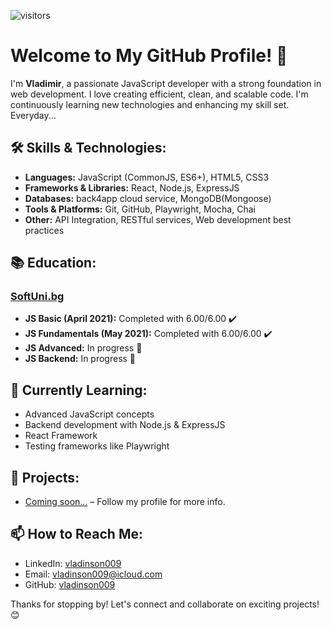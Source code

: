  ![visitors](https://visitor-badge.glitch.me/badge?page_id=vladinson009&left_color=green&right_color=red)



# Welcome to My GitHub Profile! 👋

I'm **Vladimir**, a passionate JavaScript developer with a strong foundation in web development. I love creating efficient, clean, and scalable code. I'm continuously learning new technologies and enhancing my skill set. Everyday...

## 🛠️ Skills & Technologies:
- **Languages:** JavaScript (CommonJS, ES6+), HTML5, CSS3
- **Frameworks & Libraries:** React, Node.js, ExpressJS
- **Databases:** back4app cloud service, MongoDB(Mongoose)
- **Tools & Platforms:** Git, GitHub, Playwright, Mocha, Chai
- **Other:** API Integration, RESTful services, Web development best practices

## 📚 Education:
### [SoftUni.bg](https://www.softuni.bg)
- **JS Basic (April 2021):** Completed with 6.00/6.00 ✔️
- **JS Fundamentals (May 2021):** Completed with 6.00/6.00 ✔️
- **JS Advanced:** In progress 🚀
- **JS Backend:** In progress 🚀

## 🌱 Currently Learning:
- Advanced JavaScript concepts
- Backend development with Node.js & ExpressJS
- React Framework
- Testing frameworks like Playwright

## 🚀 Projects:
- [Coming soon...](#) – Follow my profile for more info.

## 📫 How to Reach Me:
- LinkedIn: [vladinson009](https://www.linkedin.com/in/vladimir-gulev-040b3a317/)
- Email: [vladinson009@icloud.com](mailto:vladinson009@icloud.com)
- GitHub: [vladinson009](https://github.com/vladinson009)

Thanks for stopping by! Let's connect and collaborate on exciting projects! 😊


<!---
vladinson009/vladinson009 is a ✨ special ✨ repository because its `README.md` (this file) appears on your GitHub profile.
You can click the Preview link to take a look at your changes.
--->

